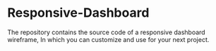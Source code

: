 # Responsive-Dashboard

The repository contains the source code of a responsive dashboard wireframe, In which you can customize and use for your next project.
